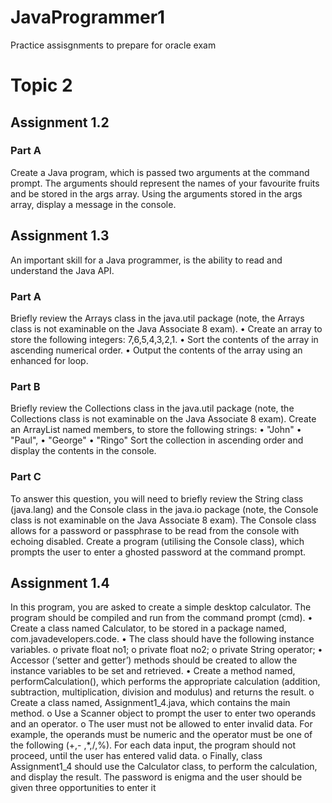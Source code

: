 # JavaProgrammer1
Practice assisgnments to prepare for oracle exam

# Topic 2
## Assignment 1.2

### Part A
  Create a Java program, which is passed two arguments at the command prompt.
  The arguments should represent the names of your favourite fruits and be stored in
  the args array.
  Using the arguments stored in the args array, display a message in the console.

## Assignment 1.3
  An important skill for a Java programmer, is the ability to read and understand the
  Java API.
  
### Part A
  Briefly review the Arrays class in the java.util package (note, the Arrays class is not
  examinable on the Java Associate 8 exam).
    • Create an array to store the following integers: 7,6,5,4,3,2,1.
    • Sort the contents of the array in ascending numerical order.
    • Output the contents of the array using an enhanced for loop.
    
### Part B
  Briefly review the Collections class in the java.util package (note, the Collections
  class is not examinable on the Java Associate 8 exam).
  Create an ArrayList named members, to store the following strings:
    • "John"
    • "Paul",
    • "George"
    • "Ringo"
  Sort the collection in ascending order and display the contents in the console.
  
### Part C

  To answer this question, you will need to briefly review the String class (java.lang)
  and the Console class in the java.io package (note, the Console class is not
  examinable on the Java Associate 8 exam).
  The Console class allows for a password or passphrase to be read from the console
  with echoing disabled.
  Create a program (utilising the Console class), which prompts the user to enter a
  ghosted password at the command prompt.
  
## Assignment 1.4

  In this program, you are asked to create a simple desktop calculator. The program
  should be compiled and run from the command prompt (cmd).
    • Create a class named Calculator, to be stored in a package named,
    com.javadevelopers.code.
    • The class should have the following instance variables.
      o private float no1;
      o private float no2;
      o private String operator;
    • Accessor (‘setter and getter’) methods should be created to allow the instance
    variables to be set and retrieved.
    • Create a method named, performCalculation(), which performs the
    appropriate calculation (addition, subtraction, multiplication, division and
    modulus) and returns the result.
    o Create a class named, Assignment1_4.java, which contains the main
    method.
    o Use a Scanner object to prompt the user to enter two operands and an
    operator.
    o The user must not be allowed to enter invalid data. For example, the
    operands must be numeric and the operator must be one of the following (+,-
    ,*,/,%). For each data input, the program should not proceed, until the user
    has entered valid data.
    o Finally, class Assignment1_4 should use the Calculator class, to perform the
    calculation, and display the result.
    The password is enigma and the user should be given three opportunities to enter it
